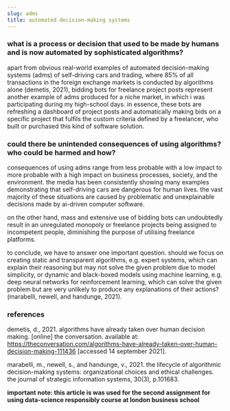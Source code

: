 ```yaml
---
slug: adms
title: automated decision-making systems
---
```


### what is a process or decision that used to be made by humans and is now automated by sophisticated algorithms?

apart from obvious real-world examples of automated decision-making systems (adms) of self-driving cars and trading, where 85% of all transactions in the foreign exchange markets is conducted by algorithms alone (demetis, 2021), bidding bots for freelance project posts represent another example of adms produced for a niche market, in which i was participating during my high-school days. in essence, these bots are refreshing a dashboard of project posts and automatically making bids on a specific project that fulfils the custom criteria defined by a freelancer, who built or purchased this kind of software solution.

### could there be unintended consequences of using algorithms? who could be harmed and how?

consequences of using adms range from less probable with a low impact to more probable with a high impact on business processes, society, and the environment. the media has been consistently showing many examples demonstrating that self-driving cars are dangerous for human lives. the vast majority of these situations are caused by problematic and unexplainable decisions made by ai-driven computer software.

on the other hand, mass and extensive use of bidding bots can undoubtedly result in an unregulated monopoly or freelance projects being assigned to incompetent people, diminishing the purpose of utilising freelance platforms. 

to conclude, we have to answer one important question. should we focus on creating static and transparent algorithms, e.g. expert systems, which can explain their reasoning but may not solve the given problem due to model simplicity, or dynamic and black-boxed models using machine learning, e.g. deep neural networks for reinforcement learning, which can solve the given problem but are very unlikely to produce any explanations of their actions? (marabelli, newell, and handunge, 2021).

### references

demetis, d., 2021. algorithms have already taken over human decision making. [online] the conversation. available at: https://theconversation.com/algorithms-have-already-taken-over-human-decision-making-111436 [accessed 14 september 2021].

marabelli, m., newell, s., and handunge, v., 2021. the lifecycle of algorithmic decision-making systems: organizational choices and ethical challenges. the journal of strategic information systems, 30(3), p.101683.

__important note: this article is was used for the second assignment for using data-science responsibly course at london business school__